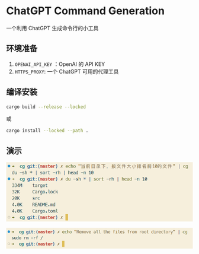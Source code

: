 # ChatGPT Command Generation

一个利用 ChatGPT 生成命令行的小工具

## 环境准备

1. `OPENAI_API_KEY` ：OpenAI 的 API KEY
2. `HTTPS_PROXY`: 一个 ChatGPT 可用的代理工具

## 编译安装

```bash
cargo build --release --locked
```

或

```bash
cargo install --locked --path . 
```

## 演示

![Screenshot 1](./screenshots/screenshots_1.png)

![Screenshot 1](./screenshots/screenshots_2.png)